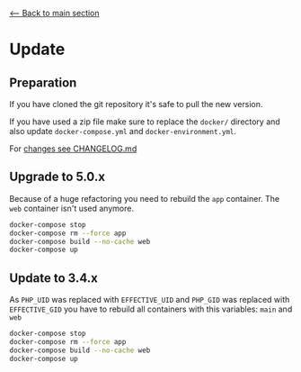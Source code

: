 [<-- Back to main section](../README.md)

# Update

## Preparation

If you have cloned the git repository it's safe to pull the new version.

If you have used a zip file make sure to replace the `docker/` directory and also
update `docker-compose.yml` and `docker-environment.yml`.

For [changes see CHANGELOG.md](/CHANGELOG.md)

## Upgrade to 5.0.x
Because of a huge refactoring you need to rebuild the `app` container. The `web` container isn't used anymore.

```bash
docker-compose stop
docker-compose rm --force app
docker-compose build --no-cache web
docker-compose up
```

## Update to 3.4.x
As `PHP_UID` was replaced with `EFFECTIVE_UID` and `PHP_GID` was replaced with `EFFECTIVE_GID` you
have to rebuild all containers with this variables: `main` and `web`

```bash
docker-compose stop
docker-compose rm --force app
docker-compose build --no-cache web
docker-compose up
```
